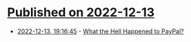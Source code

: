 # [Published on 2022-12-13](index.md)

* [2022-12-13, 19:16:45](https://news.ycombinator.com/item?id=33974230) - [What the Hell Happened to PayPal?](https://www.thefp.com/p/what-the-hell-happened-to-paypal)
